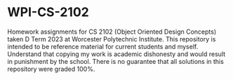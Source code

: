# WPI-CS-2102

Homework assignments for CS 2102 (Object Oriented Design Concepts) taken D Term 2023 at Worcester Polytechnic Institute. This repository is intended to be reference material for current students and myself. Understand that copying my work is academic dishonesty and would result in punishment by the school. There is no guarantee that all solutions in this repository were graded 100%.
